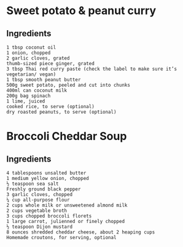 # Sweet potato & peanut curry

## Ingredients
    1 tbsp coconut oil
    1 onion, chopped
    2 garlic cloves, grated
    thumb-sized piece ginger, grated
    3 tbsp Thai red curry paste (check the label to make sure it’s vegetarian/ vegan)
    1 tbsp smooth peanut butter
    500g sweet potato, peeled and cut into chunks
    400ml can coconut milk
    200g bag spinach
    1 lime, juiced
    cooked rice, to serve (optional)
    dry roasted peanuts, to serve (optional)

# Broccoli Cheddar Soup

## Ingredients
    4 tablespoons unsalted butter
    1 medium yellow onion, chopped
    ½ teaspoon sea salt
    Freshly ground black pepper
    3 garlic cloves, chopped
    ¼ cup all-purpose flour
    2 cups whole milk or unsweetened almond milk
    2 cups vegetable broth
    3 cups chopped broccoli florets
    1 large carrot, julienned or finely chopped
    ½ teaspoon Dijon mustard
    8 ounces shredded cheddar cheese, about 2 heaping cups
    Homemade croutons, for serving, optional